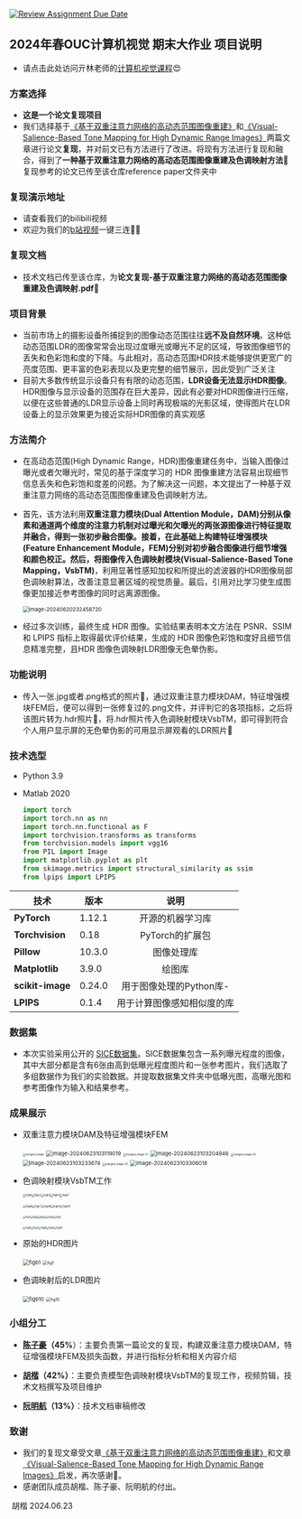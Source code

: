 [![Review Assignment Due Date](https://classroom.github.com/assets/deadline-readme-button-24ddc0f5d75046c5622901739e7c5dd533143b0c8e959d652212380cedb1ea36.svg)](https://classroom.github.com/a/8oH8aWc3)

## 2024年春OUC计算机视觉 期末大作业 项目说明

- 请点击此处访问亓林老师的[计算机视觉课程](https://github.com/qilin512/OUC-ComputerVision)😍

### 方案选择

- **这是一个论文复现项目**
- 我们选择基于[《基于双重注意力网络的高动态范围图像重建》](https://kns.cnki.net/kcms2/article/abstract?v=f1ZyUc11mdp2Qm0cZuNbrjJiBOJ7oHoKX0mQCajH5KW61RJgv1UjTeS75D9cV5CYQRGjypth9MSb487U0hLVOBefSFJLv-TqOJ_DS2rBz-hTC6EI-d2Wf_O7zistXOA25XuJg81ef3Y=&uniplatform=NZKPT&language=CHS)和[《Visual-Salience-Based Tone Mapping for High Dynamic Range Images》](https://ieeexplore.ieee.org/abstract/document/6779648)两篇文章进行论文**复现**，并对前文已有方法进行了改进。将现有方法进行复现和融合，得到了**一种基于双重注意力网络的高动态范围图像重建及色调映射方法**👀复现参考的论文已传至该仓库reference paper文件夹中

### 复现演示地址

- 请查看我们的bilibili视频
- 欢迎为我们的[b站视频](https://www.bilibili.com/video/BV1rpgaeCE55/?vd_source=9e77deab9cbf476a360f590847f021a1)一键三连🤩🥳

### 复现文档

- 技术文档已传至该仓库，为**论文复现-基于双重注意力网络的高动态范围图像重建及色调映射.pdf**📄

### 项目背景

- 当前市场上的摄影设备所捕捉到的图像动态范围往往**远不及自然环境**。这种低动态范围LDR的图像常常会出现过度曝光或曝光不足的区域，导致图像细节的丢失和色彩饱和度的下降。与此相对，高动态范围HDR技术能够提供更宽广的亮度范围、更丰富的色彩表现以及更完整的细节展示，因此受到广泛关注
- 目前大多数传统显示设备只有有限的动态范围，**LDR设备无法显示HDR图像**。HDR图像与显示设备的范围存在巨大差异，因此有必要对HDR图像进行压缩，以便在这些普通的LDR显示设备上同时再现极端的光影区域，使得图片在LDR设备上的显示效果更为接近实际HDR图像的真实观感

### 方法简介

- 在高动态范围(High Dynamic Range，HDR)图像重建任务中，当输入图像过曝光或者欠曝光时，常见的基于深度学习的 HDR 图像重建方法容易出现细节信息丢失和色彩饱和度差的问题。为了解决这一问题，本文提出了一种基于双重注意力网络的高动态范围图像重建及色调映射方法。

- 首先，该方法利用**双重注意力模块(Dual Attention Module，DAM)**分别从像素和通道两个维度的注意力机制对过曝光和欠曝光的两张源图像进行特征提取并融合，得到一张初步融合图像。接着，在此基础上构建**特征增强模块(Feature Enhancement Module，FEM)**分别对初步融合图像进行细节增强和颜色校正。然后，将图像传入**色调映射模块(Visual-Salience-Based Tone Mapping，VsbTM)**，利用显著性感知加权和所提出的滤波器的HDR图像局部色调映射算法，改善注意显著区域的视觉质量。最后，引用对比学习使生成图像更加接近参考图像的同时远离源图像。

  <img src="https://p.ipic.vip/xfcxgz.jpg" alt="image-20240620232458720" style="zoom: 67%;" />

- 经过多次训练，最终生成 HDR 图像。实验结果表明本文方法在 PSNR、SSIM和 LPIPS 指标上取得最优评价结果，生成的 HDR 图像色彩饱和度好且细节信息精准完整，且HDR 图像色调映射LDR图像无色晕伪影。

### 功能说明

- 传入一张.jpg或者.png格式的照片🌄，通过双重注意力模块DAM，特征增强模块FEM后，便可以得到一张修复过的.png文件，并评判它的各项指标，之后将该图片转为.hdr照片🌅，将.hdr照片传入色调映射模块VsbTM，即可得到符合个人用户显示屏的无色晕伪影的可用显示屏观看的LDR照片🌠

### 技术选型

- Python 3.9

- Matlab 2020

  ```python
  import torch
  import torch.nn as nn
  import torch.nn.functional as F
  import torchvision.transforms as transforms
  from torchvision.models import vgg16
  from PIL import Image
  import matplotlib.pyplot as plt
  from skimage.metrics import structural_similarity as ssim
  from lpips import LPIPS
  ```

| 技术             | 版本   |            说明            |
| ---------------- | ------ | :------------------------: |
| **PyTorch**      | 1.12.1 |      开源的机器学习库      |
| **Torchvision**  | 0.18   |      PyTorch的扩展包       |
| **Pillow**       | 10.3.0 |         图像处理库         |
| **Matplotlib**   | 3.9.0  |           绘图库           |
| **scikit-image** | 0.24.0 |  用于图像处理的Python库-   |
| **LPIPS**        | 0.1.4  | 用于计算图像感知相似度的库 |

### 数据集

- 本次实验采用公开的 [SICE数据集](https://github.com/csjcai/SICE)。SICE数据集包含一系列曝光程度的图像，其中大部分都是含有6张由高到低曝光程度图片和一张参考图片，我们选取了多组数据作为我们的实验数据。并提取数据集文件夹中低曝光图，高曝光图和参考图像作为输入和结果参考。

### 成果展示

- 双重注意力模块DAM及特征增强模块FEM

  <img src="https://p.ipic.vip/hmfe8g.png" alt="merged_image" style="zoom:33%;" />

  

  <img src="https://p.ipic.vip/l5iogz.png" alt="image-20240623103119019" style="zoom: 67%;" />

  <img src="https://p.ipic.vip/2p0s91.png" alt="merged_image (1)" style="zoom:33%;" />

  <img src="https://p.ipic.vip/ecl2q0.jpg" alt="image-20240623103204946" style="zoom:67%;" />

  <img src="https://p.ipic.vip/5oniad.jpg" alt="merged_image (2)" style="zoom:33%;" />

  <img src="https://p.ipic.vip/zzw3uy.jpg" alt="image-20240623103233674" style="zoom: 67%;" />

  <img src="https://p.ipic.vip/zy1g5f.png" alt="merged_image (3)" style="zoom:33%;" />

  <img src="https://p.ipic.vip/kn1476.jpg" alt="image-20240623103306018" style="zoom:67%;" />

  

- 色调映射模块VsbTM工作

  <img src="https://p.ipic.vip/5sgta2.png" alt="figb1" style="zoom:33%;" /><img src="https://p.ipic.vip/9qk01i.jpg" alt="figb2" style="zoom:33%;" /><img src="https://p.ipic.vip/80x2e7.png" alt="figb3" style="zoom:33%;" /><img src="https://p.ipic.vip/v5upha.png" alt="figb4" style="zoom:33%;" /><img src="https://p.ipic.vip/zml5g7.jpg" alt="figb5" style="zoom:33%;" />

  <img src="https://p.ipic.vip/uy9v2s.png" alt="figb6" style="zoom:33%;" /><img src="https://p.ipic.vip/pbqtdt.png" alt="figb7" style="zoom:33%;" /><img src="https://p.ipic.vip/1092cm.jpg" alt="figb8" style="zoom:33%;" /><img src="https://p.ipic.vip/shv0ri.jpg" alt="figb9" style="zoom:33%;" /><img src="https://p.ipic.vip/7e60x3.png" alt="figb10" style="zoom:33%;" />

  <img src="https://p.ipic.vip/lquyt4.png" alt="fig1" style="zoom:33%;" /><img src="https://p.ipic.vip/a9fcve.png" alt="fig2" style="zoom:33%;" /><img src="https://p.ipic.vip/7zns6c.png" alt="fig3" style="zoom:33%;" /><img src="https://p.ipic.vip/dff8e6.png" alt="fig4" style="zoom:33%;" /><img src="https://p.ipic.vip/vg9zns.png" alt="fig5" style="zoom:33%;" />

  <img src="https://p.ipic.vip/j8pebz.png" alt="fig6" style="zoom:33%;" /><img src="https://p.ipic.vip/bqabh4.png" alt="fig7" style="zoom:33%;" /><img src="https://p.ipic.vip/u5r7xd.png" alt="fig8" style="zoom:33%;" /><img src="https://p.ipic.vip/apb1sa.png" alt="fig9" style="zoom:33%;" /><img src="https://p.ipic.vip/r8dwcq.png" alt="fig10" style="zoom:33%;" />

- 原始的HDR图片

  <img src="https://p.ipic.vip/wkb43l.png" alt="figb1" style="zoom: 67%;" />

  <img src="https://p.ipic.vip/hnhvpm.png" alt="fig1" style="zoom:50%;" />

  

  

  

- 色调映射后的LDR图片

  <img src="https://p.ipic.vip/60gzxo.png" alt="figb10" style="zoom: 67%;" />
  
  <img src="https://p.ipic.vip/j9nkkx.png" alt="fig10" style="zoom:50%;" />

### 小组分工

- **[陈子豪](https://github.com/Chenzihao37)（45%**）：主要负责第一篇论文的复现，构建双重注意力模块DAM，特征增强模块FEM及损失函数，并进行指标分析和相关内容介绍

- **[胡楷](https://github.com/wushirenhk?tab=repositories)（42%）**：主要负责模型色调映射模块VsbTM的复现工作，视频剪辑，技术文档撰写及项目维护
- **[阮明航](https://github.com/shiper-rmh)（13%）**：技术文档审稿修改

### 致谢

- 我们的复现文章受文章[《基于双重注意力网络的高动态范围图像重建》](https://kns.cnki.net/kcms2/article/abstract?v=f1ZyUc11mdp2Qm0cZuNbrjJiBOJ7oHoKX0mQCajH5KW61RJgv1UjTeS75D9cV5CYQRGjypth9MSb487U0hLVOBefSFJLv-TqOJ_DS2rBz-hTC6EI-d2Wf_O7zistXOA25XuJg81ef3Y=&uniplatform=NZKPT&language=CHS)和文章[《Visual-Salience-Based Tone Mapping for High Dynamic Range Images》](https://ieeexplore.ieee.org/abstract/document/6779648)启发，再次感谢🥰。
- 感谢团队成员胡楷、陈子豪、阮明航的付出。





​																				 							胡楷 2024.06.23
